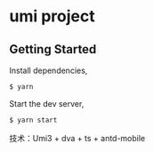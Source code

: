 # umi project

## Getting Started

Install dependencies,

```bash
$ yarn
```

Start the dev server,

```bash
$ yarn start
```

技术：Umi3 + dva + ts + antd-mobile
